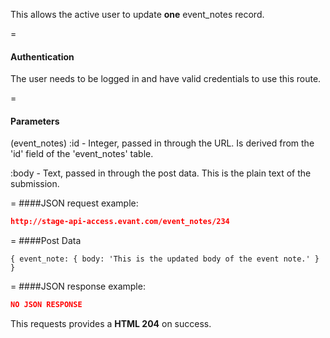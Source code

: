 <!-- --- title: PATCH /event_notes/:id -->

This allows the active user to update **one** event_notes record.

=
#### Authentication

The user needs to be logged in and have valid credentials to use this route.

=
#### Parameters

(event_notes) :id - Integer, passed in through the URL. Is derived from the 'id' field of the 'event_notes' table.

:body - Text, passed in through the post data. This is the plain text of the submission.

=
####JSON request example:
```json
http://stage-api-access.evant.com/event_notes/234
```

=
####Post Data
```
{ event_note: { body: 'This is the updated body of the event note.' } }
```

=
####JSON response example:

```json
NO JSON RESPONSE
```

This requests provides a <strong>HTML 204</strong> on success.